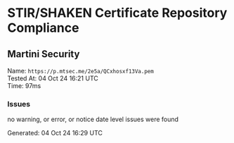 # STIR/SHAKEN Certificate Repository Compliance

## Martini Security

Name: `https://p.mtsec.me/2e5a/QCxhosxf13Va.pem`\
Tested At: 04 Oct 24 16:21 UTC\
Time: 97ms

### Issues

no warning, or error, or notice date level issues were found

Generated: 04 Oct 24 16:29 UTC